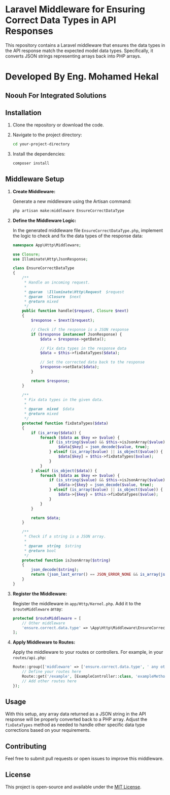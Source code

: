 
# Laravel Middleware for Ensuring Correct Data Types in API Responses

This repository contains a Laravel middleware that ensures the data types in the API response match the expected model data types. Specifically, it converts JSON strings representing arrays back into PHP arrays.

# Developed By Eng. Mohamed Hekal 

 ## Noouh For Integrated Solutions
   
## Installation

1. Clone the repository or download the code.

2. Navigate to the project directory:

   ```bash
   cd your-project-directory
   ```

3. Install the dependencies:

   ```bash
   composer install
   ```

## Middleware Setup

1. **Create Middleware:**

   Generate a new middleware using the Artisan command:

   ```bash
   php artisan make:middleware EnsureCorrectDataType
   ```

2. **Define the Middleware Logic:**

   In the generated middleware file `EnsureCorrectDataType.php`, implement the logic to check and fix the data types of the response data:

   ```php
   namespace App\Http\Middleware;

   use Closure;
   use Illuminate\Http\JsonResponse;

   class EnsureCorrectDataType
   {
       /**
        * Handle an incoming request.
        *
        * @param  \Illuminate\Http\Request  $request
        * @param  \Closure  $next
        * @return mixed
        */
       public function handle($request, Closure $next)
       {
           $response = $next($request);

           // Check if the response is a JSON response
           if ($response instanceof JsonResponse) {
               $data = $response->getData();

               // Fix data types in the response data
               $data = $this->fixDataTypes($data);

               // Set the corrected data back to the response
               $response->setData($data);
           }

           return $response;
       }

       /**
        * Fix data types in the given data.
        *
        * @param  mixed  $data
        * @return mixed
        */
       protected function fixDataTypes($data)
       {
           if (is_array($data)) {
               foreach ($data as $key => $value) {
                   if (is_string($value) && $this->isJsonArray($value)) {
                       $data[$key] = json_decode($value, true);
                   } elseif (is_array($value) || is_object($value)) {
                       $data[$key] = $this->fixDataTypes($value);
                   }
               }
           } elseif (is_object($data)) {
               foreach ($data as $key => $value) {
                   if (is_string($value) && $this->isJsonArray($value)) {
                       $data->{$key} = json_decode($value, true);
                   } elseif (is_array($value) || is_object($value)) {
                       $data->{$key} = $this->fixDataTypes($value);
                   }
               }
           }

           return $data;
       }

       /**
        * Check if a string is a JSON array.
        *
        * @param  string  $string
        * @return bool
        */
       protected function isJsonArray($string)
       {
           json_decode($string);
           return (json_last_error() == JSON_ERROR_NONE && is_array(json_decode($string, true)));
       }
   }
   ```

3. **Register the Middleware:**

   Register the middleware in `app/Http/Kernel.php`. Add it to the `$routeMiddleware` array:

   ```php
   protected $routeMiddleware = [
       // Other middleware
       'ensure.correct.data.type' => \App\Http\Middleware\EnsureCorrectDataType::class,
   ];
   ```

4. **Apply Middleware to Routes:**

   Apply the middleware to your routes or controllers. For example, in your `routes/api.php`:

   ```php
   Route::group(['middleware' => ['ensure.correct.data.type', ' any other middlewares'], 'namespace' => 'Api\V1'], function () {
       // Define your routes here
       Route::get('/example', [ExampleController::class, 'exampleMethod']);
       // Add other routes here
   });
   ```

## Usage

With this setup, any array data returned as a JSON string in the API response will be properly converted back to a PHP array. Adjust the `fixDataTypes` method as needed to handle other specific data type corrections based on your requirements.

## Contributing

Feel free to submit pull requests or open issues to improve this middleware.

## License

This project is open-source and available under the [MIT License](LICENSE).
